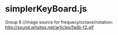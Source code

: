 # simplerKeyBoard.js
Group 8
//image source for frequecy/octave/notation: http://sound.whsites.net/articles/fadb-f2.gif
